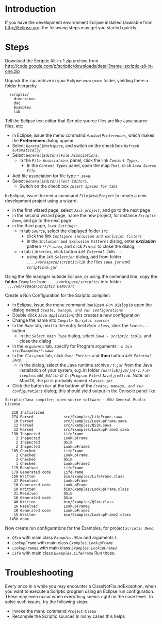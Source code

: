 # Introduction #

If you have the development environment Eclipse installed (available from http://Eclipse.org, the following steps may get you started quickly.

# Steps #

Download the Scriptic All-in-1 zip archive from http://code.google.com/p/scriptic/downloads/detail?name=scriptic-all-in-one.zip

Unpack the zip archive in your Eclipse _`workspace`_ folder, yielding there a folder hierarchy
```
  scriptic/
    dimensions
    doc
    Examples
    lib
```

Tell the Eclipse text editor that Scriptic source files are like Java source files, etc:
  * In Eclipse, issue the menu command _`Window|Preferences`_, which makes the **Preferences** dialog appear
  * Select _`General|Workspace`_, and switch on the check box _`Refresh automatically`_
  * Select _`General|Editors|File Associations`_.
    * In the _`File Associations`_ panel, click the link _`Content Types`_.
      * In the _`Content Types`_ panel, open the map _`Text`_; click _`Java Source File`_.
  * Add file association for file type _`*.sawa`_.
  * Select _`General|Editors|Text Editors`_.
    * Switch on the check box _`Insert spaces for tabs`_

In Eclipse, issue the menu command _`File|New|Project`_ to create a new development project using a wizard.
  * in the first wizard page, select _`Java project`_, and go to the next page
  * in the second wizard page, name the new project, for instance _`Scriptic Demo`_, and go to the next page
  * in the third page, _`Java Settings`_:
    * in tab _`Source`_, select the displayed folder _`src`_
      * click the link _`Configure inclusion and exclusion filters`_
      * in the `Inclusion and Exclusion Patterns` dialog, enter _**exclusion**_ pattern _`**/*.sawa`_, and click _`Finish`_ to close the dialog
    * in tab _`Libraries`_, click button _`Add External JARs...`_
      * using the _`JAR Selection`_ dialog, add from folder _`..../workspace/scriptic/lib`_ the files _`sawa.jar`_ and _`scripticvm.jar`_

Using the file manager outside Eclipse, or using the command line, copy the **folder** _`Examples`_ from _`..../workspace/scriptic/`_ into folder _`..../workspace/Scriptic Demo/src`_

Create a Run Configuration for the Scriptic compiler:
  * In Eclipse, issue the menu command _`Run|Open Run Dialog`_ to open the dialog named _`Create, manage, and run configurations`_
  * Double click _`Java Application`_; this creates a new configuration
  * Change the name into _`Compile Scriptic sources`_
  * In the _`Main`_ tab, next to the entry field _`Main class`_, click the `Search...` button
    * In the _`Select Main Type`_ dialog, select _`Sawa - scriptic.tools`_, and close the dialog
  * In the _`Arguments`_ tab, specify for Program arguments: _`-o bin src/Examples/*.sawa`_
  * In the _`Classpath`_ tab, click _`User Entries`_ and **then** button _`Add External JARs...`_
    * in the dialog, select the Java runtime archive _`rt.jar`_ from the Java installation of your system, e.g. in folder _`/usr/lib/jvm/jre-1.7.0-icedtea.x86_64/lib`_ or _`C:\Program Files\Java\jre6\lib`_. Note: on MacOS, the jar is probably named `classes.jar`
  * Click the button _`Run`_ at the bottom of the _`Create, manage, and run configurations`_ dialog; this should yield output in the Console panel like:
```
Scriptic/Java compiler; open source software - GNU General Public License

   218 Initialized
   274 Parsed              src/Examples/LifeFrame.sawa
    10 Parsed              src/Examples/LookupFrame.sawa
    12 Parsed              src/Examples/QSim.sawa
    12 Parsed              src/Examples/LookupFrame2.sawa
   130 Inspected           LifeFrame
     2 Inspected           LookupFrame
     2 Inspected           QSim
     2 Inspected           LookupFrame2
   105 Checked             LifeFrame
     2 Checked             LookupFrame
     2 Checked             QSim
     1 Checked             LookupFrame2
   115 Resolved            LifeFrame
   179 Generated code      LifeFrame
   156 Written             bin/Examples/LifeFrame.class
    37 Resolved            LookupFrame
    10 Generated code      LookupFrame
    50 Written             bin/Examples/LookupFrame.class
    31 Resolved            QSim
    16 Generated code      QSim
    40 Written             bin/Examples/QSim.class
    26 Resolved            LookupFrame2
    10 Generated code      LookupFrame2
    15 Written             bin/Examples/LookupFrame2.class
  1458 done
```

Now create run configurations for the Examples, for project _`Scriptic Demo`_:
  * _`QSim`_ with main class _`Examples.QSim`_ and arguments `1`
  * _`LookupFrame`_ with main class _`Examples.LookupFrame`_
  * _`LookupFrame2`_ with main class _`Examples.LookupFrame2`_
  * _`Life`_ with main class _`Examples.LifeFrame`_
Run these.

# Troubleshooting #
Every once  in a while you may encounter  a ClassNotFoundException, when you want to execute a Scriptic program using an Eclipse run configuration. These may even occur when everything seems right on the code level.
To solve such issues, try the following steps:
  * Invoke the menu command `Project|Clean`
  * Recompile the Scriptic sources
In many cases this helps